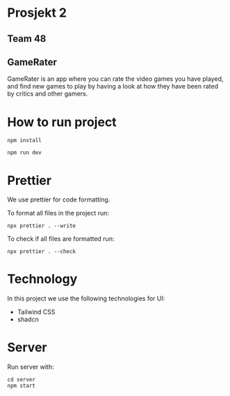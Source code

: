 # Prosjekt 2

## Team 48

## GameRater

GameRater is an app where you can rate the video games you have played, and find new games to play by having a look at how they have been rated by critics and other gamers.

# How to run project

```
npm install
```

```
npm run dev
```

# Prettier

We use prettier for code formatting.

To format all files in the project run:

```
npx prettier . --write
```

To check if all files are formatted run:

```
npx prettier . --check
```

# Technology

In this project we use the following technologies for UI:

- Tailwind CSS
- shadcn

# Server

Run server with:
```
cd server
npm start 
```

